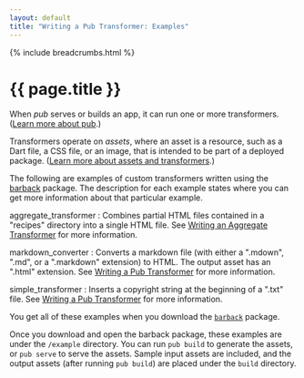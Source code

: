 ```yaml
---
layout: default
title: "Writing a Pub Transformer: Examples"
---
```

{% include breadcrumbs.html %}

# {{ page.title }}

When _pub_ serves or builds an app, it can run one or more
transformers. ([Learn more about pub](/tools/pub/).)

Transformers operate on _assets_, where an asset is a resource,
such as a Dart file, a CSS file, or an image, that is intended to
be part of a deployed package.
([Learn more about assets and transformers](/tools/pub/assets-and-transformers.html).)

The following are examples of custom transformers written using
the [barback](http://pub.dartlang.org/packages/barback) package.
The description for each example states where you can get more information
about that particular example.

aggregate_transformer
: Combines partial HTML files contained in a "recipes" directory into a
  single HTML file. See
  [Writing an Aggregate Transformer](/tools/pub/transformers/aggregate.html)
  for more information.

markdown_converter
: Converts a markdown file (with either a ".mdown", ".md", or
  a ".markdown" extension) to HTML. The output asset has
  an ".html" extension.  See
  [Writing a Pub Transformer](/tools/pub/transformers/) for more information.

simple_transformer
: Inserts a copyright string at the beginning of a ".txt" file. See
  [Writing a Pub Transformer](/tools/pub/transformers/) for more information.

You get all of these examples when you download the
[`barback`](http://pub.dartlang.org/packages/barback) package.

Once you download and open the barback package, these examples
are under the `/example` directory.  You can run
`pub build` to generate the assets, or `pub serve` to serve
the assets. Sample input assets are
included, and the output assets (after running `pub build`)
are placed under the `build` directory.
